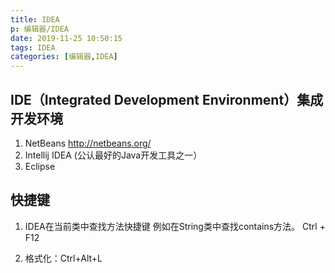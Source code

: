 ```yaml
---
title: IDEA
p: 编辑器/IDEA
date: 2019-11-25 10:50:15
tags: IDEA
categories: [编辑器,IDEA]
---
```

## IDE（Integrated Development Environment）集成开发环境

1. NetBeans <http://netbeans.org/>
2. Intellij IDEA (公认最好的Java开发工具之一）
3. Eclipse

## 快捷键

1. IDEA在当前类中查找方法快捷键
例如在String类中查找contains方法。
Ctrl + F12

2. 格式化：Ctrl+Alt+L
